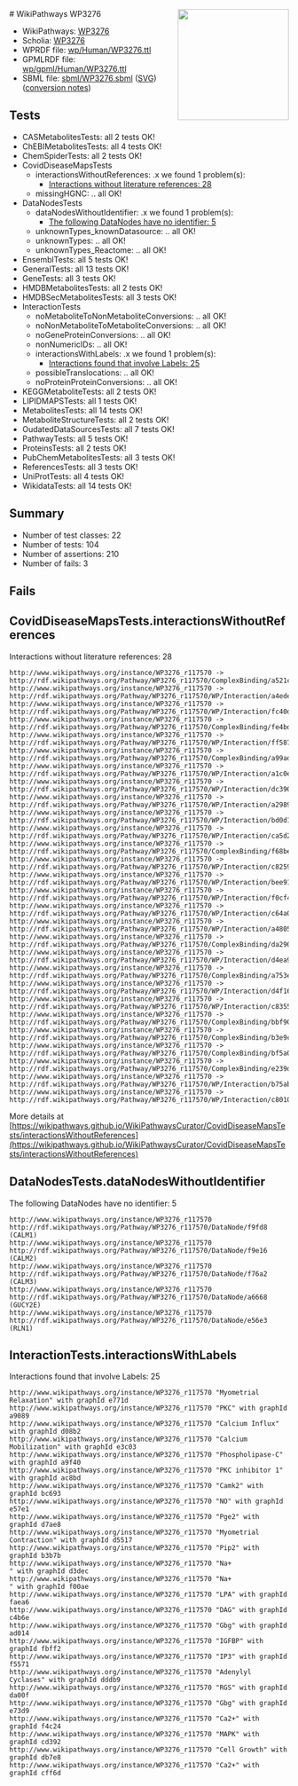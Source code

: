 <img style="float: right; width: 200px" src="../logo.png" />
# WikiPathways WP3276

* WikiPathways: [WP3276](https://identifiers.org/wikipathways:WP3276)
* Scholia: [WP3276](https://scholia.toolforge.org/wikipathways/WP3276)
* WPRDF file: [wp/Human/WP3276.ttl](../wp/Human/WP3276.ttl)
* GPMLRDF file: [wp/gpml/Human/WP3276.ttl](../wp/gpml/Human/WP3276.ttl)
* SBML file: [sbml/WP3276.sbml](../sbml/WP3276.sbml) ([SVG](../sbml/WP3276.svg)) ([conversion notes](../sbml/WP3276.txt))

## Tests
* CASMetabolitesTests: all 2 tests OK!
* ChEBIMetabolitesTests: all 4 tests OK!
* ChemSpiderTests: all 2 tests OK!
* CovidDiseaseMapsTests
    * interactionsWithoutReferences: .x we found 1 problem(s):
        * [Interactions without literature references: 28](#9701cd08)
    * missingHGNC: .. all OK!
* DataNodesTests
    * dataNodesWithoutIdentifier: .x we found 1 problem(s):
        * [The following DataNodes have no identifier: 5](#d2d32fa4)
    * unknownTypes_knownDatasource: .. all OK!
    * unknownTypes: .. all OK!
    * unknownTypes_Reactome: .. all OK!
* EnsemblTests: all 5 tests OK!
* GeneralTests: all 13 tests OK!
* GeneTests: all 3 tests OK!
* HMDBMetabolitesTests: all 2 tests OK!
* HMDBSecMetabolitesTests: all 3 tests OK!
* InteractionTests
    * noMetaboliteToNonMetaboliteConversions: .. all OK!
    * noNonMetaboliteToMetaboliteConversions: .. all OK!
    * noGeneProteinConversions: .. all OK!
    * nonNumericIDs: .. all OK!
    * interactionsWithLabels: .x we found 1 problem(s):
        * [Interactions found that involve Labels: 25](#fe97a8dc)
    * possibleTranslocations: .. all OK!
    * noProteinProteinConversions: .. all OK!
* KEGGMetaboliteTests: all 2 tests OK!
* LIPIDMAPSTests: all 1 tests OK!
* MetabolitesTests: all 14 tests OK!
* MetaboliteStructureTests: all 2 tests OK!
* OudatedDataSourcesTests: all 7 tests OK!
* PathwayTests: all 5 tests OK!
* ProteinsTests: all 2 tests OK!
* PubChemMetabolitesTests: all 3 tests OK!
* ReferencesTests: all 3 tests OK!
* UniProtTests: all 4 tests OK!
* WikidataTests: all 14 tests OK!


## Summary

* Number of test classes: 22
* Number of tests: 104
* Number of assertions: 210
* Number of fails: 3

## Fails

<a name="9701cd08" />

## CovidDiseaseMapsTests.interactionsWithoutReferences

Interactions without literature references: 28
```
http://www.wikipathways.org/instance/WP3276_r117570 -> http://rdf.wikipathways.org/Pathway/WP3276_r117570/ComplexBinding/a521c
http://www.wikipathways.org/instance/WP3276_r117570 -> http://rdf.wikipathways.org/Pathway/WP3276_r117570/WP/Interaction/a4ede
http://www.wikipathways.org/instance/WP3276_r117570 -> http://rdf.wikipathways.org/Pathway/WP3276_r117570/WP/Interaction/fc40d
http://www.wikipathways.org/instance/WP3276_r117570 -> http://rdf.wikipathways.org/Pathway/WP3276_r117570/ComplexBinding/fe4bd
http://www.wikipathways.org/instance/WP3276_r117570 -> http://rdf.wikipathways.org/Pathway/WP3276_r117570/WP/Interaction/ff587
http://www.wikipathways.org/instance/WP3276_r117570 -> http://rdf.wikipathways.org/Pathway/WP3276_r117570/ComplexBinding/a99ad
http://www.wikipathways.org/instance/WP3276_r117570 -> http://rdf.wikipathways.org/Pathway/WP3276_r117570/WP/Interaction/a1c0e
http://www.wikipathways.org/instance/WP3276_r117570 -> http://rdf.wikipathways.org/Pathway/WP3276_r117570/WP/Interaction/dc390
http://www.wikipathways.org/instance/WP3276_r117570 -> http://rdf.wikipathways.org/Pathway/WP3276_r117570/WP/Interaction/a2989
http://www.wikipathways.org/instance/WP3276_r117570 -> http://rdf.wikipathways.org/Pathway/WP3276_r117570/WP/Interaction/bd0d1
http://www.wikipathways.org/instance/WP3276_r117570 -> http://rdf.wikipathways.org/Pathway/WP3276_r117570/WP/Interaction/ca5d2
http://www.wikipathways.org/instance/WP3276_r117570 -> http://rdf.wikipathways.org/Pathway/WP3276_r117570/ComplexBinding/f68be
http://www.wikipathways.org/instance/WP3276_r117570 -> http://rdf.wikipathways.org/Pathway/WP3276_r117570/WP/Interaction/c8259
http://www.wikipathways.org/instance/WP3276_r117570 -> http://rdf.wikipathways.org/Pathway/WP3276_r117570/WP/Interaction/bee91
http://www.wikipathways.org/instance/WP3276_r117570 -> http://rdf.wikipathways.org/Pathway/WP3276_r117570/WP/Interaction/f0cf4
http://www.wikipathways.org/instance/WP3276_r117570 -> http://rdf.wikipathways.org/Pathway/WP3276_r117570/WP/Interaction/c64a0
http://www.wikipathways.org/instance/WP3276_r117570 -> http://rdf.wikipathways.org/Pathway/WP3276_r117570/WP/Interaction/a4805
http://www.wikipathways.org/instance/WP3276_r117570 -> http://rdf.wikipathways.org/Pathway/WP3276_r117570/ComplexBinding/da290
http://www.wikipathways.org/instance/WP3276_r117570 -> http://rdf.wikipathways.org/Pathway/WP3276_r117570/WP/Interaction/d4ea9
http://www.wikipathways.org/instance/WP3276_r117570 -> http://rdf.wikipathways.org/Pathway/WP3276_r117570/ComplexBinding/a753e
http://www.wikipathways.org/instance/WP3276_r117570 -> http://rdf.wikipathways.org/Pathway/WP3276_r117570/WP/Interaction/d4f16
http://www.wikipathways.org/instance/WP3276_r117570 -> http://rdf.wikipathways.org/Pathway/WP3276_r117570/WP/Interaction/c8355
http://www.wikipathways.org/instance/WP3276_r117570 -> http://rdf.wikipathways.org/Pathway/WP3276_r117570/ComplexBinding/bbf90
http://www.wikipathways.org/instance/WP3276_r117570 -> http://rdf.wikipathways.org/Pathway/WP3276_r117570/ComplexBinding/b3e9c
http://www.wikipathways.org/instance/WP3276_r117570 -> http://rdf.wikipathways.org/Pathway/WP3276_r117570/ComplexBinding/bf5a0
http://www.wikipathways.org/instance/WP3276_r117570 -> http://rdf.wikipathways.org/Pathway/WP3276_r117570/ComplexBinding/e239d
http://www.wikipathways.org/instance/WP3276_r117570 -> http://rdf.wikipathways.org/Pathway/WP3276_r117570/WP/Interaction/b75ab
http://www.wikipathways.org/instance/WP3276_r117570 -> http://rdf.wikipathways.org/Pathway/WP3276_r117570/WP/Interaction/c8010
```

More details at [https://wikipathways.github.io/WikiPathwaysCurator/CovidDiseaseMapsTests/interactionsWithoutReferences](https://wikipathways.github.io/WikiPathwaysCurator/CovidDiseaseMapsTests/interactionsWithoutReferences)

<a name="d2d32fa4" />

## DataNodesTests.dataNodesWithoutIdentifier

The following DataNodes have no identifier: 5
```
http://www.wikipathways.org/instance/WP3276_r117570 http://rdf.wikipathways.org/Pathway/WP3276_r117570/DataNode/f9fd8 (CALM1)
http://www.wikipathways.org/instance/WP3276_r117570 http://rdf.wikipathways.org/Pathway/WP3276_r117570/DataNode/f9e16 (CALM2)
http://www.wikipathways.org/instance/WP3276_r117570 http://rdf.wikipathways.org/Pathway/WP3276_r117570/DataNode/f76a2 (CALM3)
http://www.wikipathways.org/instance/WP3276_r117570 http://rdf.wikipathways.org/Pathway/WP3276_r117570/DataNode/a6668 (GUCY2E)
http://www.wikipathways.org/instance/WP3276_r117570 http://rdf.wikipathways.org/Pathway/WP3276_r117570/DataNode/e56e3 (RLN1)
```

<a name="fe97a8dc" />

## InteractionTests.interactionsWithLabels

Interactions found that involve Labels: 25
```
http://www.wikipathways.org/instance/WP3276_r117570 "Myometrial Relaxation" with graphId e771d
http://www.wikipathways.org/instance/WP3276_r117570 "PKC" with graphId a9089
http://www.wikipathways.org/instance/WP3276_r117570 "Calcium Influx" with graphId d08b2
http://www.wikipathways.org/instance/WP3276_r117570 "Calcium Mobilization" with graphId e3c03
http://www.wikipathways.org/instance/WP3276_r117570 "Phospholipase-C" with graphId a9f40
http://www.wikipathways.org/instance/WP3276_r117570 "PKC inhibitor 1" with graphId ac8bd
http://www.wikipathways.org/instance/WP3276_r117570 "Camk2" with graphId bc693
http://www.wikipathways.org/instance/WP3276_r117570 "NO" with graphId e57e1
http://www.wikipathways.org/instance/WP3276_r117570 "Pge2" with graphId d7ae8
http://www.wikipathways.org/instance/WP3276_r117570 "Myometrial Contraction" with graphId d5517
http://www.wikipathways.org/instance/WP3276_r117570 "Pip2" with graphId b3b7b
http://www.wikipathways.org/instance/WP3276_r117570 "Na+
" with graphId d3dec
http://www.wikipathways.org/instance/WP3276_r117570 "Na+
" with graphId f00ae
http://www.wikipathways.org/instance/WP3276_r117570 "LPA" with graphId faea6
http://www.wikipathways.org/instance/WP3276_r117570 "DAG" with graphId c4b6e
http://www.wikipathways.org/instance/WP3276_r117570 "Gbg" with graphId ad014
http://www.wikipathways.org/instance/WP3276_r117570 "IGFBP" with graphId fbff2
http://www.wikipathways.org/instance/WP3276_r117570 "IP3" with graphId f5571
http://www.wikipathways.org/instance/WP3276_r117570 "Adenylyl Cyclases" with graphId dddb9
http://www.wikipathways.org/instance/WP3276_r117570 "RGS" with graphId da00f
http://www.wikipathways.org/instance/WP3276_r117570 "Gbg" with graphId e73d9
http://www.wikipathways.org/instance/WP3276_r117570 "Ca2+" with graphId f4c24
http://www.wikipathways.org/instance/WP3276_r117570 "MAPK" with graphId cd392
http://www.wikipathways.org/instance/WP3276_r117570 "Cell Growth" with graphId db7e8
http://www.wikipathways.org/instance/WP3276_r117570 "Ca2+" with graphId cff6d
```

